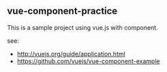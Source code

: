 ## vue-component-practice

This is a sample project using vue.js with component.

see:
- http://vuejs.org/guide/application.html
- https://github.com/vuejs/vue-component-example
